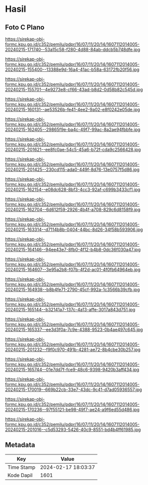 # Hasil

## Foto C Plano

https://sirekap-obj-formc.kpu.go.id/c352/pemilu/pdpr/16/07/11/20/14/1607112014005-20240215-171740--53a15c58-f280-4d88-84ab-ddcb5b748dfe.jpg

https://sirekap-obj-formc.kpu.go.id/c352/pemilu/pdpr/16/07/11/20/14/1607112014005-20240215-155400--13388e9d-16a4-41ac-b58a-63172fb20f56.jpg

https://sirekap-obj-formc.kpu.go.id/c352/pemilu/pdpr/16/07/11/20/14/1607112014005-20240215-155701--4e9273e8-cf66-43ad-b8d2-0d58b82c545d.jpg

https://sirekap-obj-formc.kpu.go.id/c352/pemilu/pdpr/16/07/11/20/14/1607112014005-20240215-160131--ae53526b-fe41-4ee2-9a02-e8f0242e05de.jpg

https://sirekap-obj-formc.kpu.go.id/c352/pemilu/pdpr/16/07/11/20/14/1607112014005-20240215-162405--29865f9e-ba4c-49f7-99ac-8a2ae94fbbfe.jpg

https://sirekap-obj-formc.kpu.go.id/c352/pemilu/pdpr/16/07/11/20/14/1607112014005-20240215-201621--ee8fc0ae-54c5-45a6-b72f-cda9c2566428.jpg

https://sirekap-obj-formc.kpu.go.id/c352/pemilu/pdpr/16/07/11/20/14/1607112014005-20240215-201425--230cd115-ada0-449f-8d76-13e0757f5d86.jpg

https://sirekap-obj-formc.kpu.go.id/c352/pemilu/pdpr/16/07/11/20/14/1607112014005-20240215-162154--e08dc628-8bf3-4cc3-92af-c699b3433cf1.jpg

https://sirekap-obj-formc.kpu.go.id/c352/pemilu/pdpr/16/07/11/20/14/1607112014005-20240215-162704--6d612f59-2926-4b4f-a708-829c6d8158f9.jpg

https://sirekap-obj-formc.kpu.go.id/c352/pemilu/pdpr/16/07/11/20/14/1607112014005-20240215-163314--d7114b8b-0404-44bc-8d26-34f58b593906.jpg

https://sirekap-obj-formc.kpu.go.id/c352/pemilu/pdpr/16/07/11/20/14/1607112014005-20240215-164146--94ee43e7-8fb0-4f12-b4b8-0dc36f030a47.jpg

https://sirekap-obj-formc.kpu.go.id/c352/pemilu/pdpr/16/07/11/20/14/1607112014005-20240215-164607--3e95a2b8-f07b-4f2d-ac01-4f0fb64964eb.jpg

https://sirekap-obj-formc.kpu.go.id/c352/pemilu/pdpr/16/07/11/20/14/1607112014005-20240215-164938--b8b4fe71-2790-45cf-992a-1c3566b39cfb.jpg

https://sirekap-obj-formc.kpu.go.id/c352/pemilu/pdpr/16/07/11/20/14/1607112014005-20240215-165144--b32141a7-137c-4a13-affe-3017a843d751.jpg

https://sirekap-obj-formc.kpu.go.id/c352/pemilu/pdpr/16/07/11/20/14/1607112014005-20240215-165337--ee3d3f0a-7c9e-4388-9523-0b4ae497c645.jpg

https://sirekap-obj-formc.kpu.go.id/c352/pemilu/pdpr/16/07/11/20/14/1607112014005-20240215-201232--f9f0c970-491b-4281-ae72-8b4cbe30b257.jpg

https://sirekap-obj-formc.kpu.go.id/c352/pemilu/pdpr/16/07/11/20/14/1607112014005-20240215-165744--01e7dd7f-fce9-48c6-9398-9420b3aff434.jpg

https://sirekap-obj-formc.kpu.go.id/c352/pemilu/pdpr/16/07/11/20/14/1607112014005-20240215-170019--669b22cb-33e7-43dc-9c41-d7ad05936557.jpg

https://sirekap-obj-formc.kpu.go.id/c352/pemilu/pdpr/16/07/11/20/14/1607112014005-20240215-170236--97f55121-be98-49f7-ae24-a9f6ed55d486.jpg

https://sirekap-obj-formc.kpu.go.id/c352/pemilu/pdpr/16/07/11/20/14/1607112014005-20240215-201016--c5d53293-5426-40c9-8551-bd4b4ff61985.jpg


## Metadata

| Key        | Value               |
| ---------- | ------------------- |
| Time Stamp | 2024-02-17 18:03:37 |
| Kode Dapil | 1601                |



